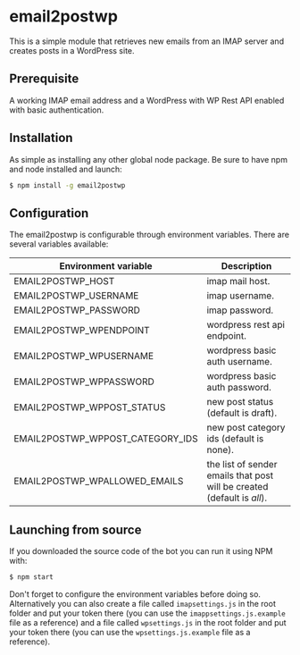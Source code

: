 <!-- email2postwp -->

# email2postwp

This is a simple module that retrieves new emails from an IMAP server and creates posts in a WordPress site.

## Prerequisite

A working IMAP email address and a WordPress with WP Rest API enabled with basic authentication.

## Installation

As simple as installing any other global node package. Be sure to have npm and node installed and launch:

```bash
$ npm install -g email2postwp
```

## Configuration

The email2postwp is configurable through environment variables. There are several variables available:

| Environment variable | Description |
|----------------------|-------------|
|  EMAIL2POSTWP_HOST|imap mail host.
|  EMAIL2POSTWP_USERNAME|imap username.
|  EMAIL2POSTWP_PASSWORD|imap password.
|  EMAIL2POSTWP_WPENDPOINT|wordpress rest api endpoint.
|  EMAIL2POSTWP_WPUSERNAME|wordpress basic auth username.
|  EMAIL2POSTWP_WPPASSWORD|wordpress basic auth password.
|  EMAIL2POSTWP_WPPOST_STATUS|new post status (default is draft).
|  EMAIL2POSTWP_WPPOST_CATEGORY_IDS|new post category ids (default is none).
|  EMAIL2POSTWP_WPALLOWED_EMAILS|the list of sender emails that post will be created (default is _all_).



## Launching from source

If you downloaded the source code of the bot you can run it using NPM with:

```bash
$ npm start
```

Don't forget to configure the environment variables before doing so. Alternatively you can also create a file called `imapsettings.js` in the root folder and put your token there (you can use the `imappsettings.js.example` file as a reference) and a file called `wpsettings.js` in the root folder and put your token there (you can use the `wpsettings.js.example` file as a reference).
